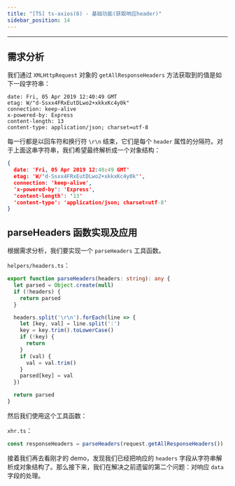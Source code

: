 ```yaml
---
title: "[TS] ts-axios(6) - 基础功能(获取响应header)"
sidebar_position: 14
---
```


-----

## 需求分析

我们通过 `XMLHttpRequest` 对象的 `getAllResponseHeaders` 方法获取到的值是如下一段字符串：

```
date: Fri, 05 Apr 2019 12:40:49 GMT
etag: W/"d-Ssxx4FRxEutDLwo2+xkkxKc4y0k"
connection: keep-alive
x-powered-by: Express
content-length: 13
content-type: application/json; charset=utf-8
```

每一行都是以回车符和换行符 `\r\n` 结束，它们是每个 `header` 属性的分隔符。对于上面这串字符串，我们希望最终解析成一个对象结构：

```json
{
  date: 'Fri, 05 Apr 2019 12:40:49 GMT'
  etag: 'W/"d-Ssxx4FRxEutDLwo2+xkkxKc4y0k"',
  connection: 'keep-alive',
  'x-powered-by': 'Express',
  'content-length': '13'
  'content-type': 'application/json; charset=utf-8'
}
```

## parseHeaders 函数实现及应用

根据需求分析，我们要实现一个 `parseHeaders` 工具函数。

`helpers/headers.ts`：

```typescript
export function parseHeaders(headers: string): any {
  let parsed = Object.create(null)
  if (!headers) {
    return parsed
  }

  headers.split('\r\n').forEach(line => {
    let [key, val] = line.split(':')
    key = key.trim().toLowerCase()
    if (!key) {
      return
    }
    if (val) {
      val = val.trim()
    }
    parsed[key] = val
  })

  return parsed
}
```
然后我们使用这个工具函数：

`xhr.ts`：

```typescript
const responseHeaders = parseHeaders(request.getAllResponseHeaders())
```

接着我们再去看刚才的 demo，发现我们已经把响应的 `headers` 字段从字符串解析成对象结构了。那么接下来，我们在解决之前遗留的第二个问题：对响应 `data` 字段的处理。